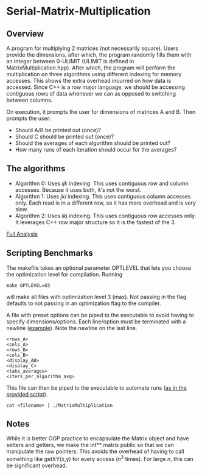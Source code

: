 # Serial-Matrix-Multiplication

## Overview
A program for multiplying 2 matrices (not necessarily square). Users provide the dimensions, after which, the program randomly fills them with an integer between 0-ULIMIT (ULIMIT is defined in MatrixMultiplication.hpp). After which, the program will perform the multiplication on three algorithms using different indexing for memory accesses. This shows the extra overhead incurred on how data is accessed. Since C++ is a row major language, we should be accessing contiguous rows of data whenever we can as opposed to switching between columns.

On execution, it prompts the user for dimensions of matrices A and B. Then prompts the user: 
- Should A/B be printed out (once)?
- Should C should be printed out (once)? 
- Should the averages of each algorithm should be printed out? 
- How many runs of each iteration should occur for the averages?

## The algorithms
- Algorithm 0: Uses *ijk* indexing. This uses contiguous row and column accesses. Because it uses both, it's not the worst.
- Algorithm 1: Uses *jki* indexing. This uses contiguous column accesses only. Each read is in a different row, so it has more overhead and is very slow. 
- Algorithm 2: Uses *ikj* indexing. This uses contiguous row accesses only. It leverages C++ row major structure so it is the fastest of the 3.

[Full Analysis](./Serial_Matrix_Multiplication_Report.pdf)

## Scripting Benchmarks
The makefile takes an optional parameter OPTLEVEL that lets you choose the optimization level for compilation. Running 
```
make OPTLEVEL=O3
```
will make all files with optimization level 3 (max). Not passing in the flag defaults to not passing in an optimization flag to the compiler.

A file with preset options can be piped to the executable to avoid having to specify dimensions/options. Each line/option must be terminated with a newline ([example](./scripting/run_config.txt)). Note the newline on the last line.

```
<rows_A>
<cols_A>
<rows_B>
<cols_B>
<display_AB>
<display_C>
<take_averages>
<iters_per_algorithm_avg>

```

This file can then be piped to the executable to automate runs ([as in the provided script](./scripting/run_script.sh)).

```
cat <filename> | ./MatrixMultiplication
```

## Notes
While it is better OOP practice to encapsulate the Matrix object and have setters and getters, we make the int** matrix public so that we can manipulate the raw pointers. This avoids the overhead of having to call something like getXY(x,y) for every access (*n*<sup>3</sup> times). For large *n*, this can be significant overhead.

